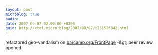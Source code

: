 ```yaml
---
layout: post
microblog: true
audio: 
date: 2007-09-07 02:00:00 +0200
guid: http://xtof.micro.blog/2007/09/07/t251526342.html
---
```

refactored geo-vandalism on [barcamp.org/FrontPage](http://barcamp.org/FrontPage) -&amp;gt; peer review opened.
